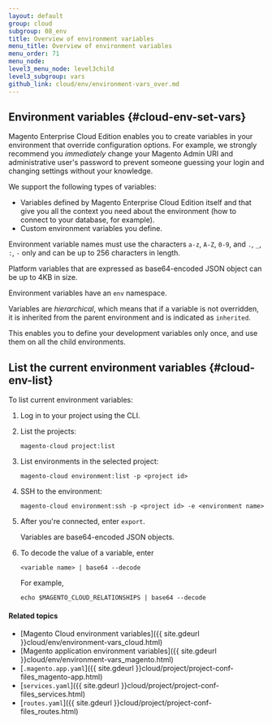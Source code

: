 ```yaml
---
layout: default
group: cloud
subgroup: 08_env
title: Overview of environment variables
menu_title: Overview of environment variables
menu_order: 71
menu_node: 
level3_menu_node: level3child
level3_subgroup: vars
github_link: cloud/env/environment-vars_over.md
---
```


## Environment variables {#cloud-env-set-vars}
Magento Enterprise Cloud Edition enables you to create variables in your environment that override configuration options. For example, we strongly recommend you *immediately* change your Magento Admin URI and administrative user's password to prevent someone guessing your login and changing settings without your knowledge.

We support the following types of variables:

*   Variables defined by Magento Enterprise Cloud Edition itself
and that give you all the context you need about the environment (how to 
connect to your database, for example).
*   Custom environment variables you define.

Environment variable names must use the characters `a-z`, `A-Z`, `0-9`, and `.`, `_`, `:`, `-` only and can be up to 256 characters in length.

Platform variables that are expressed as base64-encoded JSON object can be up to 4KB in size.

Environment variables have an `env` namespace.

<div class="bs-callout bs-callout-info" id="info">
  <p>Variables are <em>hierarchical</em>, which means that if a variable is not overridden, it is inherited from the parent environment and is indicated as <code>inherited</code>.</p>
<p>This enables you to define your development variables only once, and use them on all the child environments.</p>
</div>

## List the current environment variables {#cloud-env-list}
To list current environment variables:

1.	Log in to your project using the CLI.
2.	List the projects:

		magento-cloud project:list
3.	List environments in the selected project:

		magento-cloud environment:list -p <project id>
4.	SSH to the environment:

		magento-cloud environment:ssh -p <project id> -e <environment name>
5.	After you're connected, enter `export`.

	Variables are base64-encoded JSON objects.

6.	To decode the value of a variable, enter

		<variable name> | base64 --decode

	For example,

		echo $MAGENTO_CLOUD_RELATIONSHIPS | base64 --decode

#### Related topics
*   [Magento Cloud environment variables]({{ site.gdeurl }}cloud/env/environment-vars_cloud.html)
*   [Magento application environment variables]({{ site.gdeurl }}cloud/env/environment-vars_magento.html)
*   [`.magento.app.yaml`]({{ site.gdeurl }}cloud/project/project-conf-files_magento-app.html)
*   [`services.yaml`]({{ site.gdeurl }}cloud/project/project-conf-files_services.html)
*	[`routes.yaml`]({{ site.gdeurl }}cloud/project/project-conf-files_routes.html)
